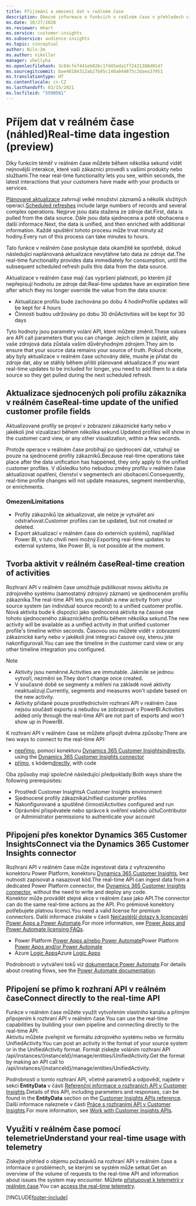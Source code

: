 ```yaml
---
title: Přijímání a omezení dat v reálném čase
description: Obecné informace o funkcích v reálném čase v přehledech cílové skupiny.
ms.date: 10/27/2020
ms.reviewer: mhart
ms.service: customer-insights
ms.subservice: audience-insights
ms.topic: conceptual
author: Nils-2m
ms.author: nikeller
manager: shellyha
ms.openlocfilehash: 3c84cfe7441eb026c1fd45eda1f72421388d01d7
ms.sourcegitcommit: bae40184312ab27b95c140a044875c2daea37951
ms.translationtype: HT
ms.contentlocale: cs-CZ
ms.lasthandoff: 03/15/2021
ms.locfileid: "5598561"
---
```

# <a name="real-time-data-ingestion-preview"></a><span data-ttu-id="56fed-103">Příjem dat v reálném čase (náhled)</span><span class="sxs-lookup"><span data-stu-id="56fed-103">Real-time data ingestion (preview)</span></span>

<span data-ttu-id="56fed-104">Díky funkcím téměř v reálném čase můžete během několika sekund vidět nejnovější interakce, které vaši zákazníci provedli s vašimi produkty nebo službami.</span><span class="sxs-lookup"><span data-stu-id="56fed-104">The near real-time functionality lets you see, within seconds, the latest interactions that your customers have made with your products or services.</span></span>

<span data-ttu-id="56fed-105">[Plánované aktualizace](system.md#schedule-tab) zahrnují velké množství záznamů a několik složitých operací.</span><span class="sxs-lookup"><span data-stu-id="56fed-105">[Scheduled refreshes](system.md#schedule-tab) include large numbers of records and several complex operations.</span></span> <span data-ttu-id="56fed-106">Nejprve jsou data stažena ze zdroje dat.</span><span class="sxs-lookup"><span data-stu-id="56fed-106">First, data is pulled from the data source.</span></span> <span data-ttu-id="56fed-107">Dále jsou data sjednocena a poté obohacena o další informace.</span><span class="sxs-lookup"><span data-stu-id="56fed-107">Next, the data is unified, and then enriched with additional information.</span></span> <span data-ttu-id="56fed-108">Každé spuštění tohoto procesu může trvat minuty až hodiny.</span><span class="sxs-lookup"><span data-stu-id="56fed-108">Every run of this process can take minutes to hours.</span></span>

<span data-ttu-id="56fed-109">Tato funkce v reálném čase poskytuje data okamžitě ke spotřebě, dokud následující naplánovaná aktualizace nevytáhne tato data ze zdroje dat.</span><span class="sxs-lookup"><span data-stu-id="56fed-109">The real-time functionality provides data immediately for consumption, until the subsequent scheduled refresh pulls this data from the data source.</span></span>

<span data-ttu-id="56fed-110">Aktualizace v reálném čase mají čas vypršení platnosti, po kterém již nepřepisují hodnotu ze zdroje dat:</span><span class="sxs-lookup"><span data-stu-id="56fed-110">Real-time updates have an expiration time after which they no longer override the value from the data source:</span></span>

- <span data-ttu-id="56fed-111">Aktualizace profilu bude zachována po dobu 4 hodin</span><span class="sxs-lookup"><span data-stu-id="56fed-111">Profile updates will be kept for 4 hours</span></span>
- <span data-ttu-id="56fed-112">Činnosti budou udržovány po dobu 30 dnů</span><span class="sxs-lookup"><span data-stu-id="56fed-112">Activities will be kept for 30 days</span></span>

<span data-ttu-id="56fed-113">Tyto hodnoty jsou parametry volání API, které můžete změnit.</span><span class="sxs-lookup"><span data-stu-id="56fed-113">These values are API call parameters that you can change.</span></span> <span data-ttu-id="56fed-114">Jejich cílem je zajistit, aby vaše zdrojová data zůstala vaším důvěryhodným zdrojem.</span><span class="sxs-lookup"><span data-stu-id="56fed-114">They aim to ensure that your source data remains your source of truth.</span></span> <span data-ttu-id="56fed-115">Pokud chcete, aby byly aktualizace v reálném čase uchovány déle, musíte je přidat do zdroje dat, aby se stáhly během příští plánované aktualizace.</span><span class="sxs-lookup"><span data-stu-id="56fed-115">If you want real-time updates to be included for longer, you need to add them to a data source so they get pulled during the next scheduled refresh.</span></span>

## <a name="real-time-update-of-the-unified-customer-profile-fields"></a><span data-ttu-id="56fed-116">Aktualizace sjednocených polí profilu zákazníka v reálném čase</span><span class="sxs-lookup"><span data-stu-id="56fed-116">Real-time update of the unified customer profile fields</span></span>

<span data-ttu-id="56fed-117">Aktualizované profily se projeví v zobrazení zákaznické karty nebo v jakékoli jiné vizualizaci během několika sekund.</span><span class="sxs-lookup"><span data-stu-id="56fed-117">Updated profiles will show in the customer card view, or any other visualization, within a few seconds.</span></span>

<span data-ttu-id="56fed-118">Protože operace v reálném čase probíhají po sjednocení dat, vztahují se pouze na sjednocené profily zákazníků.</span><span class="sxs-lookup"><span data-stu-id="56fed-118">Because real-time operations take place after the data unification has happened, they only apply to the unified customer profiles.</span></span> <span data-ttu-id="56fed-119">V důsledku toho nebudou změny profilu v reálném čase aktualizovat opatření, členství v segmentech ani obohacení.</span><span class="sxs-lookup"><span data-stu-id="56fed-119">Consequently, real-time profile changes will not update measures, segment membership, or enrichments.</span></span>

### <a name="limitations"></a><span data-ttu-id="56fed-120">Omezení</span><span class="sxs-lookup"><span data-stu-id="56fed-120">Limitations</span></span>

- <span data-ttu-id="56fed-121">Profily zákazníků lze aktualizovat, ale nelze je vytvářet ani odstraňovat.</span><span class="sxs-lookup"><span data-stu-id="56fed-121">Customer profiles can be updated, but not created or deleted.</span></span>
- <span data-ttu-id="56fed-122">Export aktualizací v reálném čase do externích systémů, například Power BI, v tuto chvíli není možný.</span><span class="sxs-lookup"><span data-stu-id="56fed-122">Exporting real-time updates to external systems, like Power BI, is not possible at the moment.</span></span>

## <a name="real-time-creation-of-activities"></a><span data-ttu-id="56fed-123">Tvorba aktivit v reálném čase</span><span class="sxs-lookup"><span data-stu-id="56fed-123">Real-time creation of activities</span></span>

<span data-ttu-id="56fed-124">Rozhraní API v reálném čase umožňuje publikovat novou aktivitu ze zdrojového systému (samostatný zdrojový záznam) ve sjednoceném profilu zákazníka.</span><span class="sxs-lookup"><span data-stu-id="56fed-124">The real-time API lets you publish a new activity from your source system (an individual source record) to a unified customer profile.</span></span> <span data-ttu-id="56fed-125">Nová aktivita bude k dispozici jako sjednocená aktivita na časové ose tohoto sjednoceného zákaznického profilu během několika sekund.</span><span class="sxs-lookup"><span data-stu-id="56fed-125">The new activity will be available as a unified activity in that unified customer profile's timeline within seconds.</span></span> <span data-ttu-id="56fed-126">Časovou osu můžete vidět v zobrazení zákaznické karty nebo v jakékoli jiné integraci časové osy, kterou jste nakonfigurovali.</span><span class="sxs-lookup"><span data-stu-id="56fed-126">You can see the timeline in the customer card view or any other timeline integration you configured.</span></span>

> [!NOTE]
>
> - <span data-ttu-id="56fed-127">Aktivity jsou neměnné.</span><span class="sxs-lookup"><span data-stu-id="56fed-127">Activities are immutable.</span></span> <span data-ttu-id="56fed-128">Jakmile se jednou vytvoří, nezmění se.</span><span class="sxs-lookup"><span data-stu-id="56fed-128">They don't change once created.</span></span>
> - <span data-ttu-id="56fed-129">V současné době se segmenty a měření na základě nové aktivity neaktualizují.</span><span class="sxs-lookup"><span data-stu-id="56fed-129">Currently, segments and measures won't update based on the new activity.</span></span>
> - <span data-ttu-id="56fed-130">Aktivity přidané pouze prostřednictvím rozhraní API v reálném čase nejsou součástí exportu a nebudou se zobrazovat v PowerBI.</span><span class="sxs-lookup"><span data-stu-id="56fed-130">Activities added only through the real-time API are not part of exports and won't show up in PowerBI.</span></span>

<span data-ttu-id="56fed-131">K rozhraní API v reálném čase se můžete připojit dvěma způsoby:</span><span class="sxs-lookup"><span data-stu-id="56fed-131">There are two ways to connect to the real-time API:</span></span>

- <span data-ttu-id="56fed-132">[nepřímo](#connect-via-the-dynamics-365-customer-insights-connector), pomocí konektoru [Dynamics 365 Customer Insights](/connectors/customerinsights/)</span><span class="sxs-lookup"><span data-stu-id="56fed-132">[indirectly](#connect-via-the-dynamics-365-customer-insights-connector), using the [Dynamics 365 Customer Insights connector](/connectors/customerinsights/)</span></span>
- <span data-ttu-id="56fed-133">[přímo](#connect-directly-to-the-real-time-api), s kódem</span><span class="sxs-lookup"><span data-stu-id="56fed-133">[directly](#connect-directly-to-the-real-time-api), with code</span></span>

<span data-ttu-id="56fed-134">Oba způsoby mají společné následující předpoklady:</span><span class="sxs-lookup"><span data-stu-id="56fed-134">Both ways share the following prerequisites:</span></span>

- <span data-ttu-id="56fed-135">Prostředí Customer Insights</span><span class="sxs-lookup"><span data-stu-id="56fed-135">A Customer Insights environment</span></span>
- <span data-ttu-id="56fed-136">Sjednocené profily zákazníka</span><span class="sxs-lookup"><span data-stu-id="56fed-136">Unified customer profiles</span></span>
- <span data-ttu-id="56fed-137">Nakonfigurované a spuštěné činnosti</span><span class="sxs-lookup"><span data-stu-id="56fed-137">Activities configured and run</span></span>
- <span data-ttu-id="56fed-138">Oprávnění přispěvatele nebo správce k ověření vašeho účtu</span><span class="sxs-lookup"><span data-stu-id="56fed-138">Contributor or Administrator permissions to authenticate your account</span></span>

## <a name="connect-via-the-dynamics-365-customer-insights-connector"></a><span data-ttu-id="56fed-139">Připojení přes konektor Dynamics 365 Customer Insights</span><span class="sxs-lookup"><span data-stu-id="56fed-139">Connect via the Dynamics 365 Customer Insights connector</span></span>

<span data-ttu-id="56fed-140">Rozhraní API v reálném čase může ingestovat data z vyhrazeného konektoru Power Platform, konektoru [Dynamics 365 Customer Insights](/connectors/customerinsights/), bez nutnosti zapisovat a nasazovat kód.</span><span class="sxs-lookup"><span data-stu-id="56fed-140">The real-time API can ingest data from a dedicated Power Platform connector, the [Dynamics 365 Customer Insights connector](/connectors/customerinsights/), without the need to write and deploy any code.</span></span>    
<span data-ttu-id="56fed-141">Konektor může provádět stejné akce v reálném čase jako API.</span><span class="sxs-lookup"><span data-stu-id="56fed-141">The connector can do the same real-time actions as the API.</span></span> <span data-ttu-id="56fed-142">Pro prémiové konektory potřebujete platnou licenci.</span><span class="sxs-lookup"><span data-stu-id="56fed-142">You need a valid license for premium connectors.</span></span> <span data-ttu-id="56fed-143">Další informace získáte v části [Nejčastější dotazy k licencování Power Apps a Power Automate](/power-platform/admin/powerapps-flow-licensing-faq).</span><span class="sxs-lookup"><span data-stu-id="56fed-143">For more information, see [Power Apps and Power Automate licensing FAQs](/power-platform/admin/powerapps-flow-licensing-faq).</span></span>

- <span data-ttu-id="56fed-144">Power Platform [Power Apps a/nebo Power Automate](/connectors/)</span><span class="sxs-lookup"><span data-stu-id="56fed-144">Power Platform [Power Apps and/or Power Automate](/connectors/)</span></span>
- <span data-ttu-id="56fed-145">Azure [Logic Apps](/azure/connectors/apis-list)</span><span class="sxs-lookup"><span data-stu-id="56fed-145">Azure [Logic Apps](/azure/connectors/apis-list)</span></span>

<span data-ttu-id="56fed-146">Podrobnosti o vytváření toků viz [dokumentace Power Automate](/power-automate/).</span><span class="sxs-lookup"><span data-stu-id="56fed-146">For details about creating flows, see the [Power Automate documentation](/power-automate/).</span></span>

## <a name="connect-directly-to-the-real-time-api"></a><span data-ttu-id="56fed-147">Připojení se přímo k rozhraní API v reálném čase</span><span class="sxs-lookup"><span data-stu-id="56fed-147">Connect directly to the real-time API</span></span>

<span data-ttu-id="56fed-148">Funkce v reálném čase můžete využít vytvořením vlastního kanálu a přímým připojením k rozhraní API v reálném čase.</span><span class="sxs-lookup"><span data-stu-id="56fed-148">You can use the real-time capabilities by building your own pipeline and connecting directly to the real-time API.</span></span>    
<span data-ttu-id="56fed-149">Aktivitu můžete zveřejnit ve formátu zdrojového systému nebo ve formátu UnifiedActivity.</span><span class="sxs-lookup"><span data-stu-id="56fed-149">You can post an activity in the format of your source system or in the UnifiedActivity format.</span></span> <span data-ttu-id="56fed-150">Formát získejte voláním rozhraní API /api/instances/{instanceId}/manage/entities/UnifiedActivity.</span><span class="sxs-lookup"><span data-stu-id="56fed-150">Get the format by making an API call to /api/instances/{instanceId}/manage/entities/UnifiedActivity.</span></span>

<span data-ttu-id="56fed-151">Podrobnosti o tomto rozhraní API, včetně parametrů a odpovědí, najdete v sekci **EntityData** v části [Referenční informace o rozhraních API v Customer Insights](https://developer.ci.ai.dynamics.com/api-details#api=CustomerInsights).</span><span class="sxs-lookup"><span data-stu-id="56fed-151">Details of this API, including parameters and responses, can be found in the **EntityData** section on the [Customer Insights APIs reference](https://developer.ci.ai.dynamics.com/api-details#api=CustomerInsights).</span></span> <span data-ttu-id="56fed-152">Další informace naleznete v části [Práce s rozhraními API v Customer Insights](apis.md).</span><span class="sxs-lookup"><span data-stu-id="56fed-152">For more information, see [Work with Customer Insights APIs](apis.md).</span></span>

## <a name="understand-your-real-time-usage-with-telemetry"></a><span data-ttu-id="56fed-153">Využití v reálném čase pomocí telemetrie</span><span class="sxs-lookup"><span data-stu-id="56fed-153">Understand your real-time usage with telemetry</span></span>

<span data-ttu-id="56fed-154">Získejte přehled o objemu požadavků na rozhraní API v reálném čase a informace o problémech, se kterými se systém může setkat.</span><span class="sxs-lookup"><span data-stu-id="56fed-154">Get an overview of the volume of requests to the real-time API and information about issues the system may encounter.</span></span> <span data-ttu-id="56fed-155">Můžete [přistupovat k telemetrii v reálném čase](system.md#api-usage-tab).</span><span class="sxs-lookup"><span data-stu-id="56fed-155">You can [access the real-time telemetry](system.md#api-usage-tab).</span></span> 


[!INCLUDE[footer-include](../includes/footer-banner.md)]